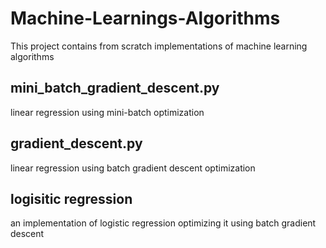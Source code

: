 # Machine-Learnings-Algorithms
This project contains from scratch implementations of machine learning algorithms

## mini_batch_gradient_descent.py
linear regression using mini-batch optimization
## gradient_descent.py
linear regression using batch gradient descent optimization
## logisitic regression 
an implementation of logistic regression optimizing it using batch gradient descent
